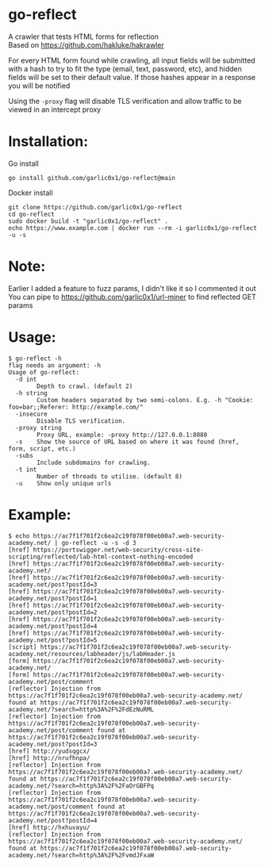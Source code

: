 # go-reflect
A crawler that tests HTML forms for reflection  
Based on https://github.com/hakluke/hakrawler  

For every HTML form found while crawling, all input fields will be submitted with a hash to try to fit the type (email, text, password, etc), and hidden fields will be set to their default value.  If those hashes appear in a response you will be notified

Using the `-proxy` flag will disable TLS verification and allow traffic to be viewed in an intercept proxy

# Installation:
Go install
```
go install github.com/garlic0x1/go-reflect@main
```
Docker install
```
git clone https://github.com/garlic0x1/go-reflect
cd go-reflect
sudo docker build -t "garlic0x1/go-reflect" .
echo https://www.example.com | docker run --rm -i garlic0x1/go-reflect -u -s
```

# Note:
Earlier I added a feature to fuzz params, I didn't like it so I commented it out  
You can pipe to https://github.com/garlic0x1/url-miner to find reflected GET params  

# Usage:
```
$ go-reflect -h
flag needs an argument: -h
Usage of go-reflect:
  -d int
    	Depth to crawl. (default 2)
  -h string
    	Custom headers separated by two semi-colons. E.g. -h "Cookie: foo=bar;;Referer: http://example.com/" 
  -insecure
    	Disable TLS verification.
  -proxy string
    	Proxy URL, example: -proxy http://127.0.0.1:8080
  -s	Show the source of URL based on where it was found (href, form, script, etc.)
  -subs
    	Include subdomains for crawling.
  -t int
    	Number of threads to utilise. (default 8)
  -u	Show only unique urls
```

# Example:
```
$ echo https://ac7f1f701f2c6ea2c19f078f00eb00a7.web-security-academy.net/ | go-reflect -u -s -d 3
[href] https://portswigger.net/web-security/cross-site-scripting/reflected/lab-html-context-nothing-encoded
[href] https://ac7f1f701f2c6ea2c19f078f00eb00a7.web-security-academy.net/
[href] https://ac7f1f701f2c6ea2c19f078f00eb00a7.web-security-academy.net/post?postId=3
[href] https://ac7f1f701f2c6ea2c19f078f00eb00a7.web-security-academy.net/post?postId=1
[href] https://ac7f1f701f2c6ea2c19f078f00eb00a7.web-security-academy.net/post?postId=2
[href] https://ac7f1f701f2c6ea2c19f078f00eb00a7.web-security-academy.net/post?postId=4
[href] https://ac7f1f701f2c6ea2c19f078f00eb00a7.web-security-academy.net/post?postId=5
[script] https://ac7f1f701f2c6ea2c19f078f00eb00a7.web-security-academy.net/resources/labheader/js/labHeader.js
[form] https://ac7f1f701f2c6ea2c19f078f00eb00a7.web-security-academy.net/
[form] https://ac7f1f701f2c6ea2c19f078f00eb00a7.web-security-academy.net/post/comment
[reflector] Injection from https://ac7f1f701f2c6ea2c19f078f00eb00a7.web-security-academy.net/ found at https://ac7f1f701f2c6ea2c19f078f00eb00a7.web-security-academy.net/?search=http%3A%2F%2FdEzNuRML
[reflector] Injection from https://ac7f1f701f2c6ea2c19f078f00eb00a7.web-security-academy.net/post/comment found at https://ac7f1f701f2c6ea2c19f078f00eb00a7.web-security-academy.net/post?postId=3
[href] http://yudsqgcx/
[href] http://nrufhnpa/
[reflector] Injection from https://ac7f1f701f2c6ea2c19f078f00eb00a7.web-security-academy.net/ found at https://ac7f1f701f2c6ea2c19f078f00eb00a7.web-security-academy.net/?search=http%3A%2F%2FaOrGBFPq
[reflector] Injection from https://ac7f1f701f2c6ea2c19f078f00eb00a7.web-security-academy.net/post/comment found at https://ac7f1f701f2c6ea2c19f078f00eb00a7.web-security-academy.net/post?postId=4
[href] http://hxhuvayu/
[reflector] Injection from https://ac7f1f701f2c6ea2c19f078f00eb00a7.web-security-academy.net/ found at https://ac7f1f701f2c6ea2c19f078f00eb00a7.web-security-academy.net/?search=http%3A%2F%2FvmdJFxaW

```
